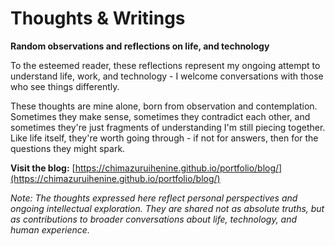 # Thoughts & Writings

**Random observations and reflections on life, and technology**

To the esteemed reader, these reflections represent my ongoing attempt to understand life, work, and technology - I welcome conversations with those who see things differently.

These thoughts are mine alone, born from observation and contemplation. Sometimes they make sense, sometimes they contradict each other, and sometimes they're just fragments of understanding I'm still piecing together. Like life itself, they're worth going through - if not for answers, then for the questions they might spark.

**Visit the blog:** [https://chimazuruihenine.github.io/portfolio/blog/](https://chimazuruihenine.github.io/portfolio/blog/)

*Note: The thoughts expressed here reflect personal perspectives and ongoing intellectual exploration. They are shared not as absolute truths, but as contributions to broader conversations about life, technology, and human experience.*